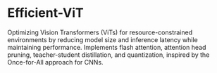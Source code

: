 # Efficient-ViT
Optimizing Vision Transformers (ViTs) for resource-constrained environments by reducing model size and inference latency while maintaining performance. Implements flash attention, attention head pruning, teacher-student distillation, and quantization, inspired by the Once-for-All approach for CNNs.
